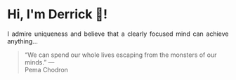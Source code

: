 # Hi, I'm Derrick 👋!
<p align="justify">I admire uniqueness and believe that a clearly focused mind can achieve anything...</p> 
<!-- #quote-start -->
<blockquote>&ldquo;We can spend our whole lives escaping from the monsters of our minds.&rdquo; &mdash; <footer>Pema Chodron</footer></blockquote>
<!-- #quote-end -->
